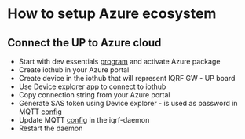 # How to setup Azure ecosystem

## Connect the UP to Azure cloud

* Start with dev essentials [program](https://www.visualstudio.com/cs/dev-essentials/) and activate Azure package
* Create iothub in your Azure portal
* Create device in the iothub that will represent IQRF GW - UP board
* Use Device explorer [app](https://github.com/Azure/azure-iot-sdk-csharp/releases) to connect to iothub
* Copy connection string from your Azure portal
* Generate SAS token using Device explorer - is used as password in MQTT [config](../../summits/workshop17/daemon-config/MqttMessaging.json)
* Update MQTT [config](../../summits/workshop17/daemon-config/MqttMessaging.json) in the iqrf-daemon
* Restart the daemon
